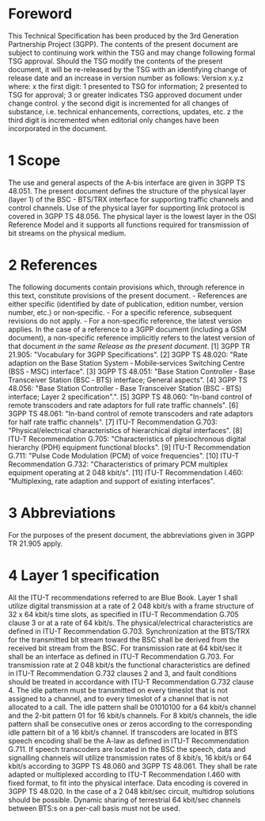 # Foreword
This Technical Specification has been produced by the 3rd Generation
Partnership Project (3GPP).
The contents of the present document are subject to continuing work within the
TSG and may change following formal TSG approval. Should the TSG modify the
contents of the present document, it will be re-released by the TSG with an
identifying change of release date and an increase in version number as
follows:
Version x.y.z
where:
x the first digit:
1 presented to TSG for information;
2 presented to TSG for approval;
3 or greater indicates TSG approved document under change control.
y the second digit is incremented for all changes of substance, i.e. technical
enhancements, corrections, updates, etc.
z the third digit is incremented when editorial only changes have been
incorporated in the document.
# 1 Scope
The use and general aspects of the A-bis interface are given in 3GPP TS
48.051.
The present document defines the structure of the physical layer (layer 1) of
the BSC - BTS/TRX interface for supporting traffic channels and control
channels. Use of the physical layer for supporting link protocol is covered in
3GPP TS 48.056.
The physical layer is the lowest layer in the OSI Reference Model and it
supports all functions required for transmission of bit streams on the
physical medium.
# 2 References
The following documents contain provisions which, through reference in this
text, constitute provisions of the present document.
\- References are either specific (identified by date of publication, edition
number, version number, etc.) or non‑specific.
\- For a specific reference, subsequent revisions do not apply.
\- For a non-specific reference, the latest version applies. In the case of a
reference to a 3GPP document (including a GSM document), a non-specific
reference implicitly refers to the latest version of that document _in the
same Release as the present document_.
[1] 3GPP TR 21.905: \"Vocabulary for 3GPP Specifications\".
[2] 3GPP TS 48.020: \"Rate adaption on the Base Station System ‑
Mobile‑services Switching Centre (BSS ‑ MSC) interface\".
[3] 3GPP TS 48.051: \"Base Station Controller ‑ Base Transceiver Station (BSC
‑ BTS) interface; General aspects\".
[4] 3GPP TS 48.056: \"Base Station Controller ‑ Base Transceiver Station (BSC
‑ BTS) interface; Layer 2 specification\".\".
[5] 3GPP TS 48.060: \"In-band control of remote transcoders and rate adaptors
for full rate traffic channels\".
[6] 3GPP TS 48.061: \"In-band control of remote transcoders and rate adaptors
for half rate traffic channels\".
[7] ITU-T Recommendation G.703: \"Physical/electrical characteristics of
hierarchical digital interfaces\".
[8] ITU-T Recommendation G.705: \"Characteristics of plesiochronous digital
hierarchy (PDH) equipment functional blocks\".
[9] ITU-T Recommendation G.711: \"Pulse Code Modulation (PCM) of voice
frequencies\".
[10] ITU-T Recommendation G.732: \"Characteristics of primary PCM multiplex
equipment operating at 2 048 kbit/s\".
[11] ITU-T Recommendation I.460: \"Multiplexing, rate adaption and support of
existing interfaces\".
# 3 Abbreviations
For the purposes of the present document, the abbreviations given in 3GPP TR
21.905 apply.
# 4 Layer 1 specification
All the ITU-T recommendations referred to are Blue Book.
Layer 1 shall utilize digital transmission at a rate of 2 048 kbit/s with a
frame structure of 32 x 64 kbit/s time slots, as specified in ITU-T
Recommendation G.705 clause 3 or at a rate of 64 kbit/s.
The physical/electrical characteristics are defined in ITU-T Recommendation
G.703.
Synchronization at the BTS/TRX for the transmitted bit stream toward the BSC
shall be derived from the received bit stream from the BSC.
For transmission rate at 64 kbit/sec it shall be an interface as defined in
ITU-T Recommendation G.703.
For transmission rate at 2 048 kbit/s the functional characteristics are
defined in ITU-T Recommendation G.732 clauses 2 and 3, and fault conditions
should be treated in accordance with ITU-T Recommendation G.732 clause 4.
The idle pattern must be transmitted on every timeslot that is not assigned to
a channel, and to every timeslot of a channel that is not allocated to a call.
The idle pattern shall be 01010100 for a 64 kbit/s channel and the 2-bit
pattern 01 for 16 kbit/s channels. For 8 kbit/s channels, the idle pattern
shall be consecutive ones or zeros according to the corresponding idle pattern
bit of a 16 kbit/s channel.
If transcoders are located in BTS speech encoding shall be the A-law as
defined in ITU-T Recommendation G.711.
If speech transcoders are located in the BSC the speech, data and signalling
channels will utilize transmission rates of 8 kbit/s, 16 kbit/s or 64 kbit/s
according to 3GPP TS 48.060 and 3GPP TS 48.061. They shall be rate adapted or
multiplexed according to ITU-T Recommendation I.460 with fixed format, to fit
into the physical interface.
Data encoding is covered in 3GPP TS 48.020.
In the case of a 2 048 kbit/sec circuit, multidrop solutions should be
possible. Dynamic sharing of terrestrial 64 kbit/sec channels between BTS:s on
a per-call basis must not be used.
#